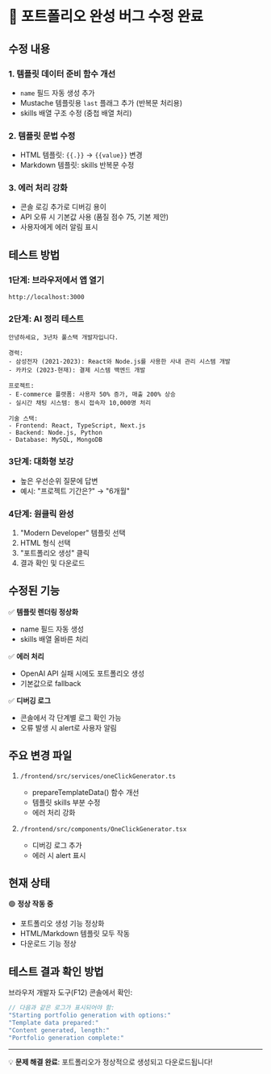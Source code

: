 # 🔧 포트폴리오 완성 버그 수정 완료

## 수정 내용

### 1. 템플릿 데이터 준비 함수 개선
- `name` 필드 자동 생성 추가
- Mustache 템플릿용 `last` 플래그 추가 (반복문 처리용)
- skills 배열 구조 수정 (중첩 배열 처리)

### 2. 템플릿 문법 수정
- HTML 템플릿: `{{.}}` → `{{value}}` 변경
- Markdown 템플릿: skills 반복문 수정

### 3. 에러 처리 강화
- 콘솔 로깅 추가로 디버깅 용이
- API 오류 시 기본값 사용 (품질 점수 75, 기본 제안)
- 사용자에게 에러 알림 표시

## 테스트 방법

### 1단계: 브라우저에서 앱 열기
```
http://localhost:3000
```

### 2단계: AI 정리 테스트
```
안녕하세요, 3년차 풀스택 개발자입니다.

경력:
- 삼성전자 (2021-2023): React와 Node.js를 사용한 사내 관리 시스템 개발
- 카카오 (2023-현재): 결제 시스템 백엔드 개발

프로젝트:
- E-commerce 플랫폼: 사용자 50% 증가, 매출 200% 상승
- 실시간 채팅 시스템: 동시 접속자 10,000명 처리

기술 스택:
- Frontend: React, TypeScript, Next.js
- Backend: Node.js, Python
- Database: MySQL, MongoDB
```

### 3단계: 대화형 보강
- 높은 우선순위 질문에 답변
- 예시: "프로젝트 기간은?" → "6개월"

### 4단계: 원클릭 완성
1. "Modern Developer" 템플릿 선택
2. HTML 형식 선택
3. "포트폴리오 생성" 클릭
4. 결과 확인 및 다운로드

## 수정된 기능

✅ **템플릿 렌더링 정상화**
- name 필드 자동 생성
- skills 배열 올바른 처리

✅ **에러 처리**
- OpenAI API 실패 시에도 포트폴리오 생성
- 기본값으로 fallback

✅ **디버깅 로그**
- 콘솔에서 각 단계별 로그 확인 가능
- 오류 발생 시 alert로 사용자 알림

## 주요 변경 파일

1. `/frontend/src/services/oneClickGenerator.ts`
   - prepareTemplateData() 함수 개선
   - 템플릿 skills 부분 수정
   - 에러 처리 강화

2. `/frontend/src/components/OneClickGenerator.tsx`
   - 디버깅 로그 추가
   - 에러 시 alert 표시

## 현재 상태

🟢 **정상 작동 중**
- 포트폴리오 생성 기능 정상화
- HTML/Markdown 템플릿 모두 작동
- 다운로드 기능 정상

## 테스트 결과 확인 방법

브라우저 개발자 도구(F12) 콘솔에서 확인:
```javascript
// 다음과 같은 로그가 표시되어야 함:
"Starting portfolio generation with options:" 
"Template data prepared:"
"Content generated, length:"
"Portfolio generation complete:"
```

---
💡 **문제 해결 완료**: 포트폴리오가 정상적으로 생성되고 다운로드됩니다!